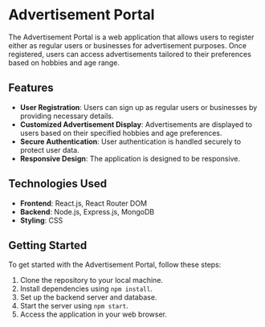 # Advertisement Portal

The Advertisement Portal is a web application that allows users to register either as regular users or businesses for advertisement purposes. Once registered, users can access advertisements tailored to their preferences based on hobbies and age range.

## Features

- **User Registration**: Users can sign up as regular users or businesses by providing necessary details.
- **Customized Advertisement Display**: Advertisements are displayed to users based on their specified hobbies and age preferences.
- **Secure Authentication**: User authentication is handled securely to protect user data.
- **Responsive Design**: The application is designed to be responsive.

## Technologies Used

- **Frontend**: React.js, React Router DOM
- **Backend**: Node.js, Express.js, MongoDB
- **Styling**: CSS

## Getting Started

To get started with the Advertisement Portal, follow these steps:

1. Clone the repository to your local machine.
2. Install dependencies using `npm install`.
3. Set up the backend server and database.
4. Start the server using `npm start`.
5. Access the application in your web browser.


